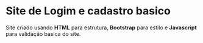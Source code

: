 # Site de Logim e cadastro basico

Site criado usando **HTML** para estrutura, **Bootstrap** para estilo e **Javascript** para validação basica do site.
